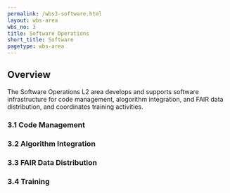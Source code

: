 ```yaml
---
permalink: /wbs3-software.html
layout: wbs-area
wbs_no: 3
title: Software Operations
short_title: Software
pagetype: wbs-area
---
```


## Overview
The Software Operations L2 area develops and supports software infrastructure for code management, alogorithm integration, and FAIR data distribution, and coordinates training activities.

### 3.1 Code Management

### 3.2 Algorithm Integration

### 3.3 FAIR Data Distribution

### 3.4 Training

